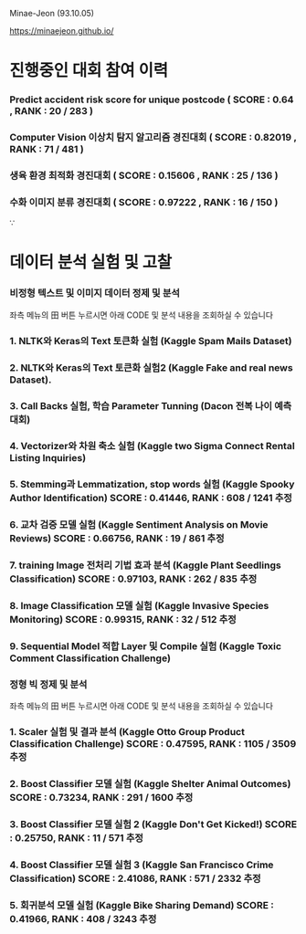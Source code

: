 Minae-Jeon (93.10.05)

https://minaejeon.github.io/

# 진행중인 대회 참여 이력
  
###   Predict accident risk score for unique postcode ( SCORE : 0.64 , RANK : 20 / 283 )
  
###   Computer Vision 이상치 탐지 알고리즘 경진대회 ( SCORE : 0.82019 , RANK : 71 / 481 )
  
###   생육 환경 최적화 경진대회 ( SCORE : 0.15606 , RANK : 25 / 136 )

###   수화 이미지 분류 경진대회 ( SCORE : 0.97222 , RANK : 16 / 150 )
∵

# 데이터 분석 실험 및 고찰 

###  비정형 텍스트 및 이미지 데이터 정제 및 분석

  좌측 메뉴의 田 버튼 누르시면 아래 CODE 및 분석 내용을 조회하실 수 있습니다
  
   ### 1. NLTK와 Keras의 Text 토큰화 실험 (Kaggle Spam Mails Dataset)
   ### 2. NLTK와 Keras의 Text 토큰화 실험2 (Kaggle Fake and real news Dataset).
   ### 3. Call Backs 실험, 학습 Parameter Tunning (Dacon 전복 나이 예측 대회)
   ### 4. Vectorizer와 차원 축소 실험 (Kaggle two Sigma Connect Rental Listing Inquiries)
   ### 5. Stemming과 Lemmatization, stop words 실험 (Kaggle Spooky Author Identification)   SCORE : 0.41446, RANK : 608 / 1241 추정
   ### 6. 교차 검증 모델 실험 (Kaggle Sentiment Analysis on Movie Reviews)                   SCORE : 0.66756, RANK :   19 / 861 추정
   ### 7. training Image 전처리 기법 효과 분석 (Kaggle Plant Seedlings Classification)       SCORE : 0.97103, RANK :  262 / 835 추정
   ### 8. Image Classification 모델 실험 (Kaggle Invasive Species Monitoring)                SCORE : 0.99315, RANK :  32 / 512 추정
   ### 9.  Sequential Model 적합 Layer 및 Compile 실험 (Kaggle Toxic Comment Classification Challenge)

  
###  정형 빅 정제 및 분석

  좌측 메뉴의 田 버튼 누르시면 아래 CODE 및 분석 내용을 조회하실 수 있습니다

   ### 1. Scaler 실험 및 결과 분석 (Kaggle Otto Group Product Classification Challenge)     SCORE : 0.47595, RANK : 1105 / 3509 추정
   ### 2. Boost Classifier 모델 실험 (Kaggle Shelter Animal Outcomes)                       SCORE : 0.73234, RANK :  291 / 1600 추정
   ### 3. Boost Classifier 모델 실험 2 (Kaggle Don't Get Kicked!)                           SCORE : 0.25750, RANK :    11 / 571 추정
   ### 4. Boost Classifier 모델 실험 3 (Kaggle San Francisco Crime Classification)          SCORE : 2.41086, RANK :  571 / 2332 추정
   ### 5. 회귀분석 모델 실험 (Kaggle Bike Sharing Demand)                                  SCORE : 0.41966, RANK :   408 / 3243 추정
